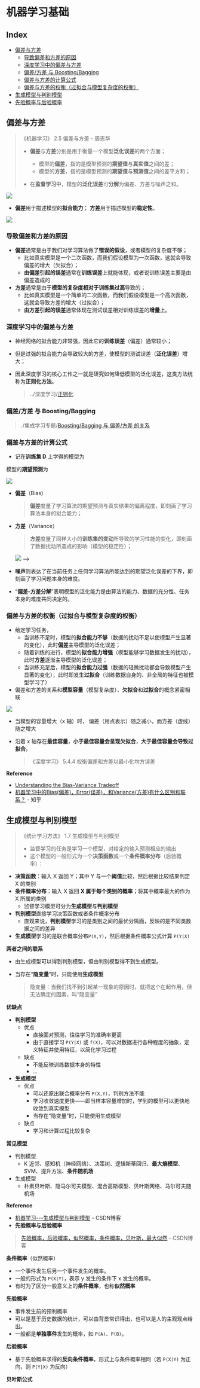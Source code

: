 # 机器学习基础

## Index

* [偏差与方差](a-ji-qi-xue-xi-ji-chu.md#偏差与方差)
  * [导致偏差和方差的原因](a-ji-qi-xue-xi-ji-chu.md#导致偏差和方差的原因)
  * [深度学习中的偏差与方差](a-ji-qi-xue-xi-ji-chu.md#深度学习中的偏差与方差)
  * [偏差/方差 与 Boosting/Bagging](a-ji-qi-xue-xi-ji-chu.md#偏差方差-与-boostingbagging)
  * [偏差与方差的计算公式](a-ji-qi-xue-xi-ji-chu.md#偏差与方差的计算公式)
  * [偏差与方差的权衡（过拟合与模型复杂度的权衡）](a-ji-qi-xue-xi-ji-chu.md#偏差与方差的权衡过拟合与模型复杂度的权衡)
* [生成模型与判别模型](a-ji-qi-xue-xi-ji-chu.md#生成模型与判别模型)
* [先验概率与后验概率](a-ji-qi-xue-xi-ji-chu.md#先验概率与后验概率)

## 偏差与方差

> 《机器学习》 2.5 偏差与方差 - 周志华
>
> * **偏差**与**方差**分别是用于衡量一个模型**泛化误差**的两个方面；
>
>   * 模型的**偏差**，指的是模型预测的**期望值**与**真实值**之间的差；
>   * 模型的**方差**，指的是模型预测的**期望值**与**预测值**之间的差平方和；
>
> * 在**监督学习**中，模型的**泛化误差**可**分解**为偏差、方差与噪声之和。

![](../.gitbook/assets/tim-jie-tu-20180817204652.png)

* **偏差**用于描述模型的**拟合能力**； **方差**用于描述模型的**稳定性**。

![](../.gitbook/assets/tim-jie-tu-20180817192259.png)

### 导致偏差和方差的原因

* **偏差**通常是由于我们对学习算法做了**错误的假设**，或者模型的复杂度不够；
  * 比如真实模型是一个二次函数，而我们假设模型为一次函数，这就会导致偏差的增大（欠拟合）；
  * **由偏差引起的误差**通常在**训练误差**上就能体现，或者说训练误差主要是由偏差造成的
* **方差**通常是由于**模型的复杂度相对于训练集过高**导致的；
  * 比如真实模型是一个简单的二次函数，而我们假设模型是一个高次函数，这就会导致方差的增大（过拟合）；
  * **由方差引起的误差**通常体现在测试误差相对训练误差的**增量**上。

### 深度学习中的偏差与方差

* 神经网络的拟合能力非常强，因此它的**训练误差**（偏差）通常较小；
* 但是过强的拟合能力会导致较大的方差，使模型的测试误差（**泛化误差**）增大；
* 因此深度学习的核心工作之一就是研究如何降低模型的泛化误差，这类方法统称为**正则化方法**。

  > ../深度学习/[正则化](a-ji-qi-xue-xi-ji-chu.md#https://fantasy-jxf.gitbook.io/artificial-intelligence/deep_learning/a-shen-du-xue-xi-ji-chu#zheng-ze-hua)

### 偏差/方差 与 Boosting/Bagging

> ./集成学习专题/[Boosting/Bagging 与 偏差/方差 的关系](a-ji-qi-xue-xi-ji-chu.md#https://fantasy-jxf.gitbook.io/artificial-intelligence/machine_learning/c-zhuan-ti-ji-cheng-xue-xi#boostingbagging-yu-pian-cha-fang-cha-de-guan-xi)

### 偏差与方差的计算公式

* 记在**训练集 D** 上学得的模型为 

模型的**期望预测**为

![](../.gitbook/assets/gong-shi-20180817210758.png)

* **偏差**（Bias）

  > **偏差**度量了学习算法的期望预测与真实结果的偏离程度，即刻画了学习算法本身的拟合能力；

* **方差**（Variance）

  > **方差**度量了同样大小的**训练集的变动**所导致的学习性能的变化，即刻画了数据扰动所造成的影响（模型的稳定性）；

  ![](../.gitbook/assets/gong-shi-20180817212111.png) --&gt;

* **噪声**则表达了在当前任务上任何学习算法所能达到的期望泛化误差的下界，即刻画了学习问题本身的难度。
* “**偏差-方差分解**”表明模型的泛化能力是由算法的能力、数据的充分性、任务本身的难度共同决定的。

### 偏差与方差的权衡（过拟合与模型复杂度的权衡）

* 给定学习任务，
  * 当训练不足时，模型的**拟合能力不够**（数据的扰动不足以使模型产生显著的变化），此时**偏差**主导模型的泛化误差；
  * 随着训练的进行，模型的**拟合能力增强**（模型能够学习数据发生的扰动），此时**方差**逐渐主导模型的泛化误差；
  * 当训练充足后，模型的**拟合能力过强**（数据的轻微扰动都会导致模型产生显著的变化），此时即发生**过拟合**（训练数据自身的、非全局的特征也被模型学习了）
* 偏差和方差的关系和**模型容量**（模型复杂度）、**欠拟合**和**过拟合**的概念紧密相联 

![](../.gitbook/assets/tim-jie-tu-20180817214034.png)

* 当模型的容量增大（x 轴）时， 偏差（用点表示）随之减小，而方差（虚线）随之增大
* 沿着 x 轴存在**最佳容量**，**小于最佳容量会呈现欠拟合**，**大于最佳容量会导致过拟合**。

  > 《深度学习》 5.4.4 权衡偏差和方差以最小化均方误差

**Reference**

* [Understanding the Bias-Variance Tradeoff](http://scott.fortmann-roe.com/docs/BiasVariance.html)
* [机器学习中的Bias\(偏差\)，Error\(误差\)，和Variance\(方差\)有什么区别和联系？](https://www.zhihu.com/question/27068705) - 知乎 

## 生成模型与判别模型

> 《统计学习方法》 1.7 生成模型与判别模型
>
> * 监督学习的任务是学习一个模型，对给定的输入预测相应的输出
> * 这个模型的一般形式为一个**决策函数**或一个**条件概率分布**（后验概率）：

* **决策函数**：输入 X 返回 Y；其中 Y 与一个**阈值**比较，然后根据比较结果判定 X 的类别
* **条件概率分布**：输入 X 返回 **X 属于每个类别的概率**；将其中概率最大的作为 X 所属的类别
  * 监督学习模型可分为**生成模型**与**判别模型**
* **判别模型**直接学习决策函数或者条件概率分布
  * 直观来说，**判别模型**学习的是类别之间的最优分隔面，反映的是不同类数据之间的差异
* **生成模型**学习的是联合概率分布`P(X,Y)`，然后根据条件概率公式计算 `P(Y|X)`

**两者之间的联系**

* 由生成模型可以得到判别模型，但由判别模型得不到生成模型。
* 当存在“**隐变量**”时，只能使用**生成模型**

  > 隐变量：当我们找不到引起某一现象的原因时，就把这个在起作用，但无法确定的因素，叫“隐变量”

**优缺点**

* **判别模型**
  * 优点
    * 直接面对预测，往往学习的准确率更高
    * 由于直接学习 `P(Y|X)` 或 `f(X)`，可以对数据进行各种程度的抽象，定义特征并使用特征，以简化学习过程
  * 缺点
    * 不能反映训练数据本身的特性
    * ...
* **生成模型**
  * 优点
    * 可以还原出联合概率分布 `P(X,Y)`，判别方法不能
    * 学习收敛速度更快——即当样本容量增加时，学到的模型可以更快地收敛到真实模型
    * 当存在“隐变量”时，只能使用生成模型
  * 缺点
    * 学习和计算过程比较复杂

**常见模型**

* 判别模型
  * K 近邻、感知机（神经网络）、决策树、逻辑斯蒂回归、**最大熵模型**、SVM、提升方法、**条件随机场**
* 生成模型
  * 朴素贝叶斯、隐马尔可夫模型、混合高斯模型、贝叶斯网络、马尔可夫随机场

**Reference**

* [机器学习---生成模型与判别模型](https://blog.csdn.net/u012101561/article/details/52814571) - CSDN博客 
* **先验概率与后验概率**

> [先验概率，后验概率，似然概率，条件概率，贝叶斯，最大似然](https://blog.csdn.net/suranxu007/article/details/50326873) - CSDN博客

**条件概率**（似然概率）

* 一个事件发生后另一个事件发生的概率。
* 一般的形式为 `P(X|Y)`，表示 y 发生的条件下 x 发生的概率。
* 有时为了区分一般意义上的**条件概率**，也称**似然概率**

**先验概率**

* 事件发生前的预判概率
* 可以是基于历史数据的统计，可以由背景常识得出，也可以是人的主观观点给出。
* 一般都是**单独事件**发生的概率，如 `P(A)`、`P(B)`。

**后验概率**

* 基于先验概率求得的**反向条件概率**，形式上与条件概率相同（若 `P(X|Y)` 为正向，则 `P(Y|X)` 为反向）

**贝叶斯公式**

